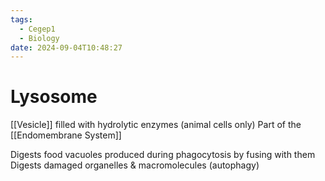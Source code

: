 ```yaml
---
tags:
  - Cegep1
  - Biology
date: 2024-09-04T10:48:27
---
```


# Lysosome

[[Vesicle]] filled with hydrolytic enzymes (animal cells only)
Part of the [[Endomembrane System]]

Digests food vacuoles produced during phagocytosis by fusing with them
Digests damaged organelles & macromolecules (autophagy)
